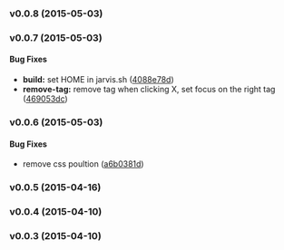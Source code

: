 <a name="v0.0.8"></a>
### v0.0.8 (2015-05-03)

<a name="v0.0.7"></a>
### v0.0.7 (2015-05-03)


#### Bug Fixes

* **build:** set HOME in jarvis.sh ([4088e78d](git@github.com:cork-labs/ng.cork.input-tags/commit/4088e78dac1d3ad237dc464c5173395c9156849f))
* **remove-tag:** remove tag when clicking X, set focus on the right tag ([469053dc](git@github.com:cork-labs/ng.cork.input-tags/commit/469053dc10e8e40a5a99a1cdc4ea918f3913f095))

<a name="v0.0.6"></a>
### v0.0.6 (2015-05-03)


#### Bug Fixes

* remove css poultion ([a6b0381d](git@github.com:cork-labs/ng.cork.input-tags/commit/a6b0381d2e2436e5163c69a7a8ec922b91e141df))

<a name="v0.0.5"></a>
### v0.0.5 (2015-04-16)

<a name="v0.0.4"></a>
### v0.0.4 (2015-04-10)

<a name="v0.0.3"></a>
### v0.0.3 (2015-04-10)

